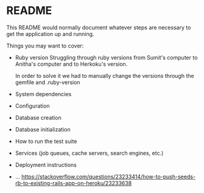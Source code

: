# README

This README would normally document whatever steps are necessary to get the
application up and running.

Things you may want to cover:

* Ruby version
  Struggling through ruby versions from Sumit's computer to Anitha's computer and to Herkoku's version.

  In order to solve it we had to manually change the versions through the gemfile and .ruby-version


  
* System dependencies

* Configuration

* Database creation

* Database initialization

* How to run the test suite

* Services (job queues, cache servers, search engines, etc.)

* Deployment instructions

* ...
https://stackoverflow.com/questions/23233414/how-to-push-seeds-rb-to-existing-rails-app-on-heroku/23233638
